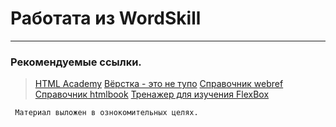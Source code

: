 # Работата из WordSkill
<hr/>


### Рекомендуемые ссылки.


>[HTML Academy](https://htmlacademy.ru)
>[Вёрстка - это не тупо](http://webmasters.teamdev.com/#architecture)
>[Справочник webref](https://webref.ru/html)
>[Справочник htmlbook](http://htmlbook.ru/html)
>[Тренажер для изучения FlexBox](https://flexboxfroggy.com/#ru)

```sh
 Материал выложен в ознокомительных целях. 
```
